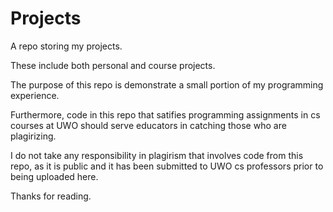 # Projects
A repo storing my projects.

These include both personal and course projects.

The purpose of this repo is demonstrate a small portion of my programming experience. 

Furthermore, code in this repo that satifies programming assignments in cs courses at UWO should serve educators in catching those who are plagirizing.

I do not take any responsibility in plagirism that involves code from this repo, as it is public and it has been submitted to UWO cs professors prior to being uploaded here.

Thanks for reading.
